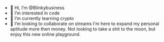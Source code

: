 - 👋 Hi, I’m @Blinkybusiness
- 👀 I’m interested in code
- 🌱 I’m currently learning crypto
- 💞️ I’m looking to collaborate on streams
I'm here to expand my personal aptitude more then money. Not looking to take a shit to the moon, but enjoy this new online playground.
